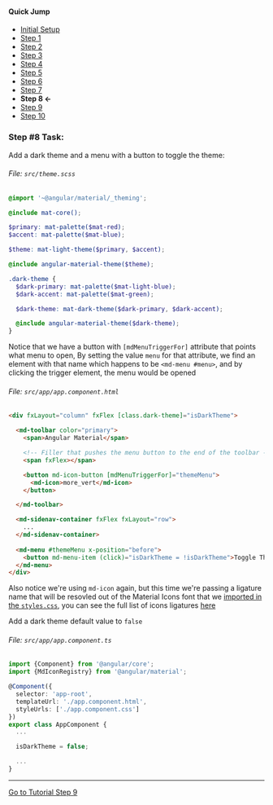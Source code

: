 #### Quick Jump ####
* [Initial Setup](./INITIAL_SETUP.md)
* [Step 1](./STEP_1.md)
* [Step 2](./STEP_2.md)
* [Step 3](./STEP_3.md)
* [Step 4](./STEP_4.md)
* [Step 5](./STEP_5.md)
* [Step 6](./STEP_6.md)
* [Step 7](./STEP_7.md)
* **Step 8 <-**
* [Step 9](./STEP_9.md)
* [Step 10](./STEP_10.md)

### Step #8 Task:

Add a dark theme and a menu with a button to toggle the theme: 

###### File: `src/theme.scss`

```scss
@import '~@angular/material/_theming';

@include mat-core();

$primary: mat-palette($mat-red);
$accent: mat-palette($mat-blue);

$theme: mat-light-theme($primary, $accent);

@include angular-material-theme($theme);

.dark-theme {
  $dark-primary: mat-palette($mat-light-blue);
  $dark-accent: mat-palette($mat-green);

  $dark-theme: mat-dark-theme($dark-primary, $dark-accent);

  @include angular-material-theme($dark-theme);
}

```

Notice that we have a button with `[mdMenuTriggerFor]` attribute that points what menu to open,
By setting the value `menu` for that attribute, we find an element with that name
which happens to be `<md-menu #menu>`, and by clicking the trigger element, the menu would be opened

###### File: `src/app/app.component.html`

```html
<div fxLayout="column" fxFlex [class.dark-theme]="isDarkTheme">

  <md-toolbar color="primary">
    <span>Angular Material</span>

    <!-- Filler that pushes the menu button to the end of the toolbar -->
    <span fxFlex></span>

    <button md-icon-button [mdMenuTriggerFor]="themeMenu">
      <md-icon>more_vert</md-icon>
    </button>

  </md-toolbar>

  <md-sidenav-container fxFlex fxLayout="row">
    ...
  </md-sidenav-container>
  
  <md-menu #themeMenu x-position="before">
    <button md-menu-item (click)="isDarkTheme = !isDarkTheme">Toggle Theme</button>
  </md-menu>
</div>
```

Also notice we're using `md-icon` again, but this time we're passing a ligature name that will be resovled out of the Material Icons font that we [imported in the `styles.css`](https://github.com/EladBezalel/material2-start/blob/workshop/src/styles.css#L1), you can see the full list of icons ligatures [here](https://material.io/icons/)

Add a dark theme default value to  `false`

###### File: `src/app/app.component.ts`

```ts
import {Component} from '@angular/core';
import {MdIconRegistry} from '@angular/material';

@Component({
  selector: 'app-root',
  templateUrl: './app.component.html',
  styleUrls: ['./app.component.css']
})
export class AppComponent {
  ...

  isDarkTheme = false;

  ...
}
```

---

[Go to Tutorial Step 9](./STEP_9.md)
